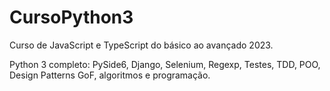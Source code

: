 # CursoPython3

Curso de JavaScript e TypeScript do básico ao avançado 2023.

Python 3 completo: PySide6, Django, Selenium, Regexp, Testes, TDD, POO, Design Patterns GoF, algoritmos e programação.
